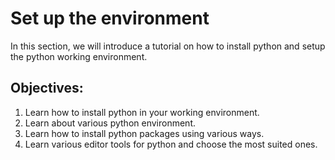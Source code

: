 # Set up the environment

In this section, we will introduce a tutorial on how to install python and setup the python working environment.

## Objectives:

1. Learn how to install python in your working environment.
2. Learn about various python environment.
3. Learn how to install python packages using various ways.
4. Learn various editor tools for python and choose the most suited ones.
